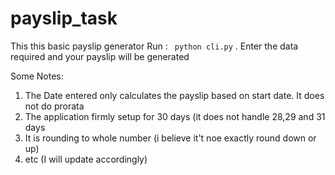 # payslip_task
This this basic payslip generator
Run : ` python cli.py` . Enter the data required and your payslip will be generated

Some Notes:

1. The Date entered only calculates the payslip based on start date. It does not do prorata
2. The application firmly setup for 30 days (it does not handle 28,29 and 31 days
3. It is rounding to whole number (i believe it't noe exactly round down or up)
4. etc (I will update accordingly)

